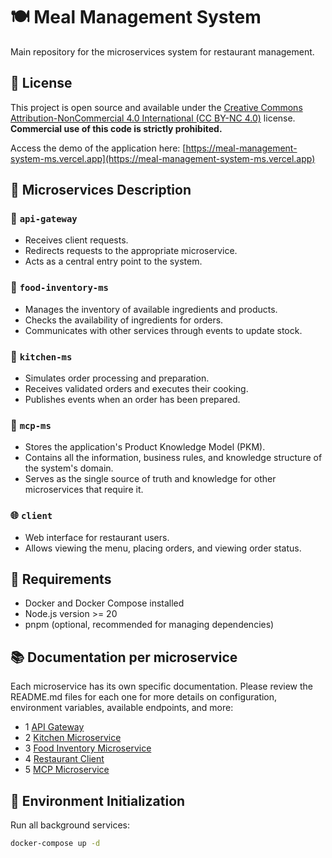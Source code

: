 # 🍽️ Meal Management System

Main repository for the microservices system for restaurant management.

## 📜 License

This project is open source and available under the [Creative Commons Attribution-NonCommercial 4.0 International (CC BY-NC 4.0)](https://creativecommons.org/licenses/by-nc/4.0/deed.es) license.
**Commercial use of this code is strictly prohibited.**

Access the demo of the application here: [https://meal-management-system-ms.vercel.app](https://meal-management-system-ms.vercel.app)

## 🧩 Microservices Description

### 🔗 `api-gateway`

- Receives client requests.
- Redirects requests to the appropriate microservice.
- Acts as a central entry point to the system.

### 🍱 `food-inventory-ms`

- Manages the inventory of available ingredients and products.
- Checks the availability of ingredients for orders.
- Communicates with other services through events to update stock.

### 🍳 `kitchen-ms`

- Simulates order processing and preparation.
- Receives validated orders and executes their cooking.
- Publishes events when an order has been prepared.

### 🧠 `mcp-ms`

- Stores the application's Product Knowledge Model (PKM).
- Contains all the information, business rules, and knowledge structure of the system's domain.
- Serves as the single source of truth and knowledge for other microservices that require it.

### 🌐 `client`

- Web interface for restaurant users.
- Allows viewing the menu, placing orders, and viewing order status.

## 🧱 Requirements

- Docker and Docker Compose installed
- Node.js version >= 20
- pnpm (optional, recommended for managing dependencies)

## 📚 Documentation per microservice

Each microservice has its own specific documentation. Please review the README.md files for each one for more details on configuration, environment variables, available endpoints, and more:

- 1 [API Gateway](./api-gateway)
- 2 [Kitchen Microservice](./kitchen-ms)
- 3 [Food Inventory Microservice](./food-inventory-ms)
- 4 [Restaurant Client](./restaurant-client)
- 5 [MCP Microservice](./mcp-ms)

## 🚀 Environment Initialization

Run all background services:

```bash
docker-compose up -d
```
